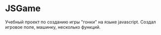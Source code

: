 # JSGame
Учебный проект по созданию игры "гонки" на языке javascript.
Создал игровое поле, машинку, несколько функций.
